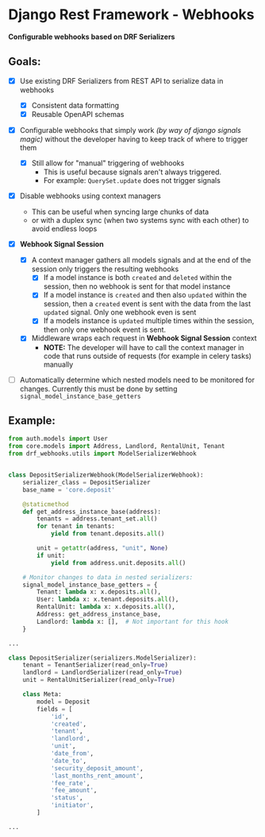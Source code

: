 # Django Rest Framework - Webhooks
**Configurable webhooks based on DRF Serializers**

## Goals:
- [x] Use existing DRF Serializers from REST API to serialize data in webhooks
    - [x] Consistent data formatting
    - [x] Reusable OpenAPI schemas
- [x] Configurable webhooks that simply work *(by way of django signals magic)* without the developer having to keep track of where to trigger them
    - [x] Still allow for "manual" triggering of webhooks
        - This is useful because signals aren't always triggered.
        - For example: `QuerySet.update` does not trigger signals
- [x] Disable webhooks using context managers
    - This can be useful when syncing large chunks of data
    - or with a duplex sync (when two systems sync with each other) to avoid endless loops
- [x] **Webhook Signal Session**
    - [x] A context manager gathers all models signals and at the end of the session only triggers the resulting webhooks
        - [x] If a model instance is both `created` and `deleted` within the session, then no webhook is sent for that model instance
        - [x] If a model instance is `created` and then also `updated` within the session, then a `created` event is sent with the data from the last `updated` signal. Only one webhook even is sent
        - [x] If a models instance is `updated` multiple times within the session, then only one webhook event is sent.
    - [x] Middleware wraps each request in **Webhook Signal Session** context
        - **NOTE:** The developer will have to call the context manager in code that runs outside of requests (for example in celery tasks) manually
- [ ] Automatically determine which nested models need to be monitored for changes. Currently this must be done by setting `signal_model_instance_base_getters`


## Example:

```python
from auth.models import User
from core.models import Address, Landlord, RentalUnit, Tenant
from drf_webhooks.utils import ModelSerializerWebhook


class DepositSerializerWebhook(ModelSerializerWebhook):
    serializer_class = DepositSerializer
    base_name = 'core.deposit'

    @staticmethod
    def get_address_instance_base(address):
        tenants = address.tenant_set.all()
        for tenant in tenants:
            yield from tenant.deposits.all()

        unit = getattr(address, "unit", None)
        if unit:
            yield from address.unit.deposits.all()

    # Monitor changes to data in nested serializers:
    signal_model_instance_base_getters = {
        Tenant: lambda x: x.deposits.all(),
        User: lambda x: x.tenant.deposits.all(),
        RentalUnit: lambda x: x.deposits.all(),
        Address: get_address_instance_base,
        Landlord: lambda x: [],  # Not important for this hook
    }

...

class DepositSerializer(serializers.ModelSerializer):
    tenant = TenantSerializer(read_only=True)
    landlord = LandlordSerializer(read_only=True)
    unit = RentalUnitSerializer(read_only=True)

    class Meta:
        model = Deposit
        fields = [
            'id',
            'created',
            'tenant',
            'landlord',
            'unit',
            'date_from',
            'date_to',
            'security_deposit_amount',
            'last_months_rent_amount',
            'fee_rate',
            'fee_amount',
            'status',
            'initiator',
        ]

...
```
